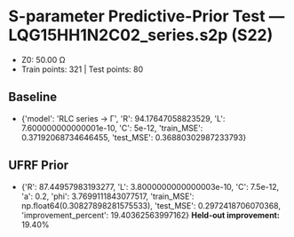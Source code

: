 # S-parameter Predictive-Prior Test — LQG15HH1N2C02_series.s2p (S22)
- Z0: 50.00 Ω
- Train points: 321  |  Test points: 80

## Baseline
- {'model': 'RLC series -> Γ', 'R': 94.17647058823529, 'L': 7.600000000000001e-10, 'C': 5e-12, 'train_MSE': 0.37192068734646455, 'test_MSE': 0.36880302987233793}

## UFRF Prior
- {'R': 87.44957983193277, 'L': 3.8000000000000003e-10, 'C': 7.5e-12, 'a': 0.2, 'phi': 3.7699111843077517, 'train_MSE': np.float64(0.30827898281575533), 'test_MSE': 0.2972418706070368, 'improvement_percent': 19.40362563997162}
**Held-out improvement:** 19.40%